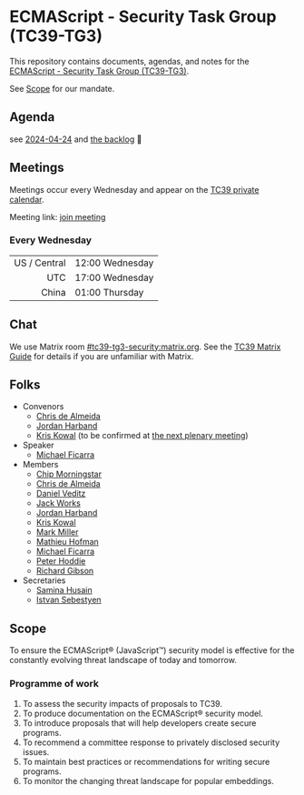 # ECMAScript - Security Task Group (TC39-TG3)

This repository contains documents, agendas, and notes for the [ECMAScript - Security Task Group (TC39-TG3)](https://ecma-international.org/task-groups/tc39-tg3/).

See [Scope](#scope) for our mandate.

## Agenda

see [2024-04-24](meetings/2024/2024-04-24.md) and [the backlog](meetings/backlog.md) 👀

## Meetings

Meetings occur every Wednesday and appear on the [TC39 private calendar](https://github.com/tc39/Reflector#tc39-private-calendar).

Meeting link: [join meeting](https://ibm.webex.com/ibm/j.php?MTID=me87a7dba2f405268a892bc69ad1c3cdd)

<!-- DST below -->

### Every Wednesday

|              |                 |
| -----------: | --------------- |
| US / Central | 12:00 Wednesday |
|          UTC | 17:00 Wednesday |
|        China | 01:00 Thursday  |

<!-- not DST below -->

<!--
### Every Wednesday

|              |                 |
| -----------: | --------------- |
| US / Central | 12:00 Wednesday |
|          UTC | 18:00 Wednesday |
|        China | 02:00 Thursday  |
-->

## Chat

We use Matrix room [#tc39-tg3-security:matrix.org](https://matrix.to/#/#tc39-tg3-security:matrix.org). See the [TC39 Matrix Guide](https://github.com/tc39/how-we-work/blob/main/matrix-guide.md) for details if you are unfamiliar with Matrix.

## Folks

- Convenors
  - [Chris de Almeida](https://github.com/ctcpip)
  - [Jordan Harband](https://github.com/ljharb)
  - [Kris Kowal](https://github.com/kriskowal) (to be confirmed at [the next plenary meeting](https://github.com/tc39/agendas/blob/main/2024/04.md))
- Speaker
  - [Michael Ficarra](https://github.com/michaelficarra)
- Members
  - [Chip Morningstar](https://github.com/FUDCo)
  - [Chris de Almeida](https://github.com/ctcpip)
  - [Daniel Veditz](https://github.com/dveditz)
  - [Jack Works](https://github.com/Jack-Works)
  - [Jordan Harband](https://github.com/ljharb)
  - [Kris Kowal](https://github.com/kriskowal)
  - [Mark Miller](https://github.com/erights)
  - [Mathieu Hofman](https://github.com/mhofman)
  - [Michael Ficarra](https://github.com/michaelficarra)
  - [Peter Hoddie](https://github.com/phoddie)
  - [Richard Gibson](https://github.com/gibson042)
- Secretaries
  - [Samina Husain](https://github.com/SaminaHusain)
  - [Istvan Sebestyen](https://github.com/ecmageneva)

## Scope

To ensure the ECMAScript® (JavaScript™️) security model is effective for the constantly evolving threat landscape of today and tomorrow.

### Programme of work

1. To assess the security impacts of proposals to TC39.
1. To produce documentation on the ECMAScript® security model.
1. To introduce proposals that will help developers create secure programs.
1. To recommend a committee response to privately disclosed security issues.
1. To maintain best practices or recommendations for writing secure programs.
1. To monitor the changing threat landscape for popular embeddings.

